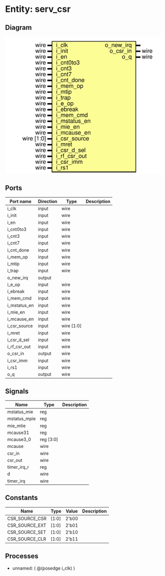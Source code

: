 # Entity: serv_csr

## Diagram

![Diagram](serv_csr.svg "Diagram")
## Ports

| Port name    | Direction | Type       | Description |
| ------------ | --------- | ---------- | ----------- |
| i_clk        | input     | wire       |             |
| i_init       | input     | wire       |             |
| i_en         | input     | wire       |             |
| i_cnt0to3    | input     | wire       |             |
| i_cnt3       | input     | wire       |             |
| i_cnt7       | input     | wire       |             |
| i_cnt_done   | input     | wire       |             |
| i_mem_op     | input     | wire       |             |
| i_mtip       | input     | wire       |             |
| i_trap       | input     | wire       |             |
| o_new_irq    | output    |            |             |
| i_e_op       | input     | wire       |             |
| i_ebreak     | input     | wire       |             |
| i_mem_cmd    | input     | wire       |             |
| i_mstatus_en | input     | wire       |             |
| i_mie_en     | input     | wire       |             |
| i_mcause_en  | input     | wire       |             |
| i_csr_source | input     | wire [1:0] |             |
| i_mret       | input     | wire       |             |
| i_csr_d_sel  | input     | wire       |             |
| i_rf_csr_out | input     | wire       |             |
| o_csr_in     | output    | wire       |             |
| i_csr_imm    | input     | wire       |             |
| i_rs1        | input     | wire       |             |
| o_q          | output    | wire       |             |
## Signals

| Name         | Type      | Description |
| ------------ | --------- | ----------- |
| mstatus_mie  | reg       |             |
| mstatus_mpie | reg       |             |
| mie_mtie     | reg       |             |
| mcause31     | reg       |             |
| mcause3_0    | reg [3:0] |             |
| mcause       | wire      |             |
| csr_in       | wire      |             |
| csr_out      | wire      |             |
| timer_irq_r  | reg       |             |
| d            | wire      |             |
| timer_irq    | wire      |             |
## Constants

| Name           | Type  | Value | Description |
| -------------- | ----- | ----- | ----------- |
| CSR_SOURCE_CSR | [1:0] | 2'b00 |             |
| CSR_SOURCE_EXT | [1:0] | 2'b01 |             |
| CSR_SOURCE_SET | [1:0] | 2'b10 |             |
| CSR_SOURCE_CLR | [1:0] | 2'b11 |             |
## Processes
- unnamed: ( @(posedge i_clk) )
